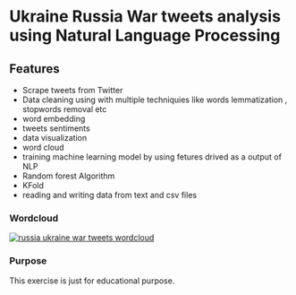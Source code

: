# Ukraine Russia War tweets analysis using Natural Language Processing


## Features
- Scrape tweets from Twitter
- Data cleaning using with multiple techniquies like words lemmatization , stopwords removal etc
- word embedding
- tweets sentiments
- data visualization
- word cloud
- training machine learning model by using fetures drived as a output of NLP
- Random forest Algorithm
- KFold
- reading and writing data from text and csv files
### Wordcloud
[![russia ukraine war tweets wordcloud](https://github.com/shaheerAlam1/ukarine-russia-war-tweet-analysis-using-NLP/blob/main/ukraine%20russia%20war%20wordcloud.png?raw=true "russia ukraine war tweets wordcloud")](https://github.com/shaheerAlam1/ukarine-russia-war-tweet-analysis-using-NLP/blob/main/ukraine%20russia%20war%20wordcloud.png?raw=true "russia ukraine war tweets wordcloud")
### Purpose
This exercise is just for educational purpose. 
